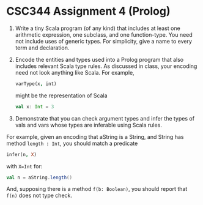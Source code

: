 # CSC344 Assignment 4 (Prolog)

  1. Write a tiny Scala program (of any kind) that includes at least one arithmetic expression, one subclass, and one function-type. You need not include uses of generic types. 
     For simplicity, give a name to every term and declaration.

  2. Encode the entities and types used into a Prolog program that also includes relevant Scala type rules. As discussed in class, your encoding need not look anything like Scala. 
  	 For example, 
  	 ```prolog
  	 varType(x, int) 
  	 ``` 
  	 might be the representation of Scala 

  	 ```scala
  	 val x: Int = 3
  	 ```

  3. Demonstrate that you can check argument types and infer the types of vals and vars whose types are inferable using Scala rules.

For example, given an encoding that aString is a String, and String has method `length : Int`, you should match a predicate 

```prolog
infer(n, X) 
```

with `X=Int` for:
 
 ```scala
 val n = aString.length()
 ```

And, supposing there is a method `f(b: Boolean)`, you should report that `f(n)` does not type check.

